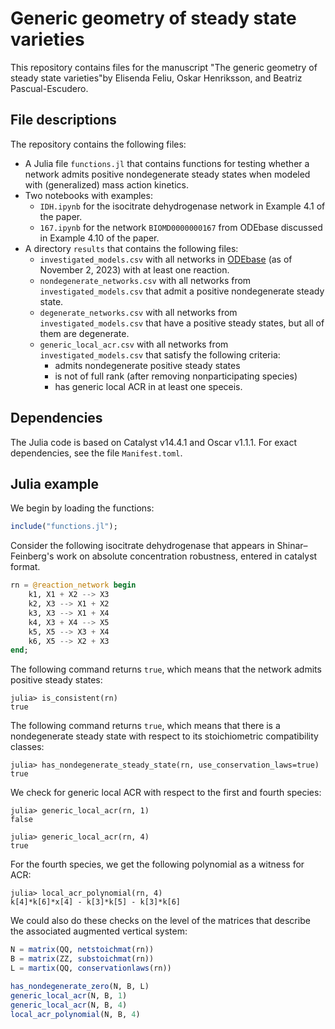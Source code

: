 #  Generic geometry of steady state varieties
This repository contains files for the manuscript "The generic geometry of steady state varieties"by Elisenda Feliu, Oskar Henriksson, and Beatriz Pascual-Escudero.

## File descriptions
The repository contains the following files:
* A Julia file `functions.jl` that contains functions for testing whether a network admits positive nondegenerate steady states when modeled with (generalized) mass action kinetics.
* Two notebooks with examples:
  - `IDH.ipynb` for the isocitrate dehydrogenase network in Example 4.1 of the paper.
  - `167.ipynb` for the network `BIOMD0000000167` from ODEbase discussed in Example 4.10 of the paper.
* A directory `results` that contains the following files:
    -  `investigated_models.csv` with all networks in [ODEbase](https://www.odebase.org/) (as of November 2, 2023) with at least one reaction.
    -  `nondegenerate_networks.csv` with all networks from `investigated_models.csv` that admit a positive nondegenerate steady state.
    -  `degenerate_networks.csv` with all networks from `investigated_models.csv` that have a positive steady states, but all of them are degenerate.
    -  `generic_local_acr.csv` with all networks from `investigated_models.csv` that satisfy the following criteria:
       * admits nondegenerate positive steady states
       * is not of full rank (after removing nonparticipating species)
       * has generic local ACR in at least one speceis.

## Dependencies

The Julia code is based on Catalyst v14.4.1 and Oscar v1.1.1. For exact dependencies, see the file `Manifest.toml`.

## Julia example

We begin by loading the functions:

```julia
include("functions.jl");
```

Consider the following isocitrate dehydrogenase that appears in Shinar–Feinberg's work on absolute concentration robustness, entered in catalyst format.

```julia
rn = @reaction_network begin 
    k1, X1 + X2 --> X3
    k2, X3 --> X1 + X2
    k3, X3 --> X1 + X4
    k4, X3 + X4 --> X5
    k5, X5 --> X3 + X4
    k6, X5 --> X2 + X3 
end;
```

The following command returns `true`, which means that the network admits positive steady states:

```julia-repl
julia> is_consistent(rn)
true
```

The following command returns `true`, which means that there is a nondegenerate steady state with respect to its stoichiometric compatibility classes:

```julia-repl
julia> has_nondegenerate_steady_state(rn, use_conservation_laws=true)
true
```

We check for generic local ACR with respect to the first and fourth species:

```julia-repl
julia> generic_local_acr(rn, 1)
false

julia> generic_local_acr(rn, 4)
true
```

For the fourth species, we get the following polynomial as a witness for ACR:

```julia-repl
julia> local_acr_polynomial(rn, 4)
k[4]*k[6]*x[4] - k[3]*k[5] - k[3]*k[6]
```

We could also do these checks on the level of the matrices that describe the associated augmented vertical system:

```julia
N = matrix(QQ, netstoichmat(rn))
B = matrix(ZZ, substoichmat(rn))
L = martix(QQ, conservationlaws(rn))

has_nondegenerate_zero(N, B, L)
generic_local_acr(N, B, 1)
generic_local_acr(N, B, 4)
local_acr_polynomial(N, B, 4)

```
